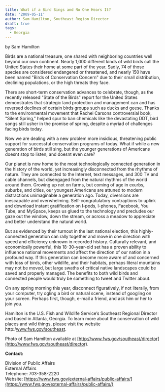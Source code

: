 ```yaml
---
title: What if a Bird Sings and No One Hears It?
date: '2009-05-11'
author: Sam Hamilton, Southeast Region Director
draft: true
tags:
  - Georgia
---
```


by Sam Hamilton

Birds are a national treasure, one shared with neighboring countries well beyond our own continent. Nearly 1,000 different kinds of wild birds call the United States their home at some part of the year. Sadly, 74 of those species are considered endangered or threatened, and nearly 150 have been named "Birds of Conservation Concern" due to their small distribution, declining populations, or the high threats they face.

There are short-term conservation advances to celebrate, though, as the recently released "State of the Birds" report for the United States demonstrates that strategic land protection and management can and has reversed declines of certain birds groups such as ducks and geese. Thanks to the environmental movement that Rachel Carsons controversial book, "Silent Spring," helped spur to ban chemicals like the devastating DDT, bird songs still usher in the promise of spring, despite a myriad of challenges facing birds today.

Now we are dealing with a new problem more insidious, threatening public support for successful conservation programs of today. What if while a new generation of birds still sing, but the younger generations of Americans doesnt stop to listen, and doesnt even care?

Our planet is now home to the most technologically connected generation in the history of the world, yet increasingly disconnected from the rhythms of nature. They are connected to the Internet, text messages, and 300 TV and cable channels, but disengaged from the natural rhythms of the world around them. Growing up not on farms, but coming of age in exurbs, suburbs, and cities, our youngest Americans are attuned to modern distractions unimaginable a generation ago. Today, diversions are inescapable and overwhelming. Self-congratulatory contraptions to uplink and download instant gratification on I-pods, I-phones, Facebook, You Tube, and MySpace, keeps us glued to the technology and precludes our gaze out the window, down the stream, or across a meadow to appreciate and better understand the natural world.

But as evidenced by their turnout in the last national election, this highly-connected generation can rally together and move in one direction with speed and efficiency unknown in recorded history. Culturally relevant, and economically powerful, this 18-30-year-old set has a proven ability to influence national movements and affect the direction of our nation in a profound way. If this generation can become more aware of and concerned with loss of birds, other wildlife, and their habitats, perhaps literal mountains may not be moved, but large swaths of critical native landscapes could be saved and properly managed. The benefits to both wild birds and connected people would truly be something to tweet and Twitter about.

On any spring morning this year, disconnect figuratively, if not literally, from your computer, try ogling a bird or natural scene, instead of googling on your screen. Perhaps first, though, e-mail a friend, and ask him or her to join you.

Hamilton is the U.S. Fish and Wildlife Service’s Southeast Regional Director and based in Atlanta, Georgia. To learn more about the conservation of wild places and wild things, please visit the website http:/www.fws.gov/southeast.

Photo of Sam Hamilton available at [http://www.fws.gov/southeast/director](http://www.fws.gov/southeast/director).

**Contact:**

Division of Public Affairs  
External Affairs  
Telephone: 703-358-2220  
Website: [https://www.fws.gov/external-affairs/public-affairs/](https://www.fws.gov/external-affairs/public-affairs/)
